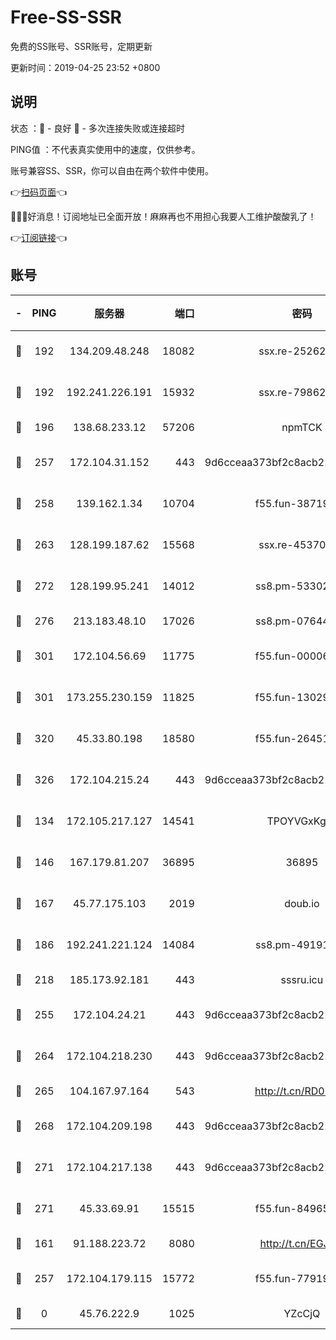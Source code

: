 # Free-SS-SSR

免费的SS账号、SSR账号，定期更新

更新时间：2019-04-25 23:52 +0800

## 说明

状态     ：🙂 - 良好 🙁 - 多次连接失败或连接超时

PING值   ：不代表真实使用中的速度，仅供参考。

账号兼容SS、SSR，你可以自由在两个软件中使用。

👉[扫码页面](https://liesauer.github.io/Free-SS-SSR/)👈

🎉🎉🎉好消息！订阅地址已全面开放！麻麻再也不用担心我要人工维护酸酸乳了！

👉[订阅链接](https://www.liesauer.net/yogurt/subscribe?ACCESS_TOKEN=DAYxR3mMaZAsaqUb)👈

## 账号

|-|PING|服务器|端口|密码|加密方式|区域|
|:----:|:----:|:-----:|-----:|:----:|:----:|:----:|
|🙂|192|134.209.48.248|18082|ssx.re-25262818|aes-256-cfb|US|
|🙂|192|192.241.226.191|15932|ssx.re-79862247|aes-256-cfb|US|
|🙂|196|138.68.233.12|57206|npmTCK|rc4-md5|US|
|🙂|257|172.104.31.152|443|9d6cceaa373bf2c8acb22e60b6a58be6|aes-256-cfb|US|
|🙂|258|139.162.1.34|10704|f55.fun-38719730|aes-256-cfb|SG|
|🙂|263|128.199.187.62|15568|ssx.re-45370226|aes-256-cfb|SG|
|🙂|272|128.199.95.241|14012|ss8.pm-53302333|aes-256-cfb|SG|
|🙂|276|213.183.48.10|17026|ss8.pm-07644658|rc4-md5|RU|
|🙂|301|172.104.56.69|11775|f55.fun-00006496|aes-256-cfb|SG|
|🙂|301|173.255.230.159|11825|f55.fun-13029345|aes-256-cfb|US|
|🙂|320|45.33.80.198|18580|f55.fun-26451739|aes-256-cfb|US|
|🙂|326|172.104.215.24|443|9d6cceaa373bf2c8acb22e60b6a58be6|aes-256-cfb|US|
|🙂|134|172.105.217.127|14541|TPOYVGxKglpi|aes-256-cfb|JP|
|🙂|146|167.179.81.207|36895|36895|aes-256-cfb|JP|
|🙂|167|45.77.175.103|2019|doub.io|aes-128-ctr|SG|
|🙂|186|192.241.221.124|14084|ss8.pm-49191647|aes-256-cfb|US|
|🙂|218|185.173.92.181|443|sssru.icu|rc4-md5|RU|
|🙂|255|172.104.24.21|443|9d6cceaa373bf2c8acb22e60b6a58be6|aes-256-cfb|US|
|🙂|264|172.104.218.230|443|9d6cceaa373bf2c8acb22e60b6a58be6|aes-256-cfb|US|
|🙂|265|104.167.97.164|543|http://t.cn/RD0D7sx|rc4-md5|CA|
|🙂|268|172.104.209.198|443|9d6cceaa373bf2c8acb22e60b6a58be6|aes-256-cfb|US|
|🙂|271|172.104.217.138|443|9d6cceaa373bf2c8acb22e60b6a58be6|aes-256-cfb|US|
|🙂|271|45.33.69.91|15515|f55.fun-84965804|aes-256-cfb|US|
|🙁|161|91.188.223.72|8080|http://t.cn/EGJIyrl|rc4-md5|RU|
|🙁|257|172.104.179.115|15772|f55.fun-77919425|aes-256-cfb|SG|
|🙁|0|45.76.222.9|1025|YZcCjQ|rc4-md5|JP|

